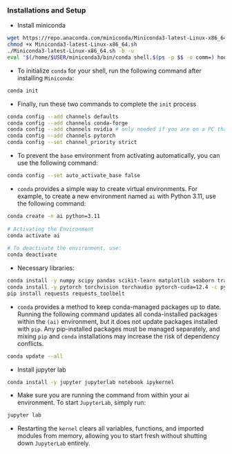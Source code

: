 ### Installations and Setup
- Install miniconda
```bash
wget https://repo.anaconda.com/miniconda/Miniconda3-latest-Linux-x86_64.sh
chmod +x Miniconda3-latest-Linux-x86_64.sh
./Miniconda3-latest-Linux-x86_64.sh -b -u
eval "$(/home/$USER/miniconda3/bin/conda shell.$(ps -p $$ -o comm=) hook)"
```
        
- To initialize `conda` for your shell, run the following command after installing `Miniconda`:
```bash
conda init
```

- Finally, run these two commands to complete the `init` process
```bash
conda config --add channels defaults
conda config --add channels conda-forge
conda config --add channels nvidia # only needed if you are on a PC that has a nvidia gpu
conda config --add channels pytorch
conda config --set channel_priority strict
```
        
- To prevent the `base` environment from activating automatically, you can use the following command:
```bash
conda config --set auto_activate_base false
```

- `conda` provides a simple way to create virtual environments. For example, to create a new environment named `ai` with Python 3.11, use the following command:
```bash
conda create -n ai python=3.11
        
# Activating the Environment
conda activate ai
        
# To deactivate the environment, use:
conda deactivate
```
        
        
- Necessary libraries:
```bash
conda install -y numpy scipy pandas scikit-learn matplotlib seaborn transformers datasets tokenizers accelerate evaluate optimum huggingface_hub nltk category_encoders
conda install -y pytorch torchvision torchaudio pytorch-cuda=12.4 -c pytorch -c nvidia
pip install requests requests_toolbelt
```
        
- `conda` provides a method to keep conda-managed packages up to date. Running the following command updates all conda-installed packages within the `(ai)` environment, but it does not update packages installed with `pip`. Any pip-installed packages must be managed separately, and mixing `pip` and `conda` installations may increase the risk of dependency conflicts.
```bash
conda update --all
```

- Install jupyter lab
```bash
conda install -y jupyter jupyterlab notebook ipykernel 
```
        
- Make sure you are running the command from within your ai environment. To start `JupyterLab`, simply run:
```bash
jupyter lab
```

- Restarting the `kernel` clears all variables, functions, and imported modules from memory, allowing you to start fresh without shutting down `JupyterLab` entirely.
